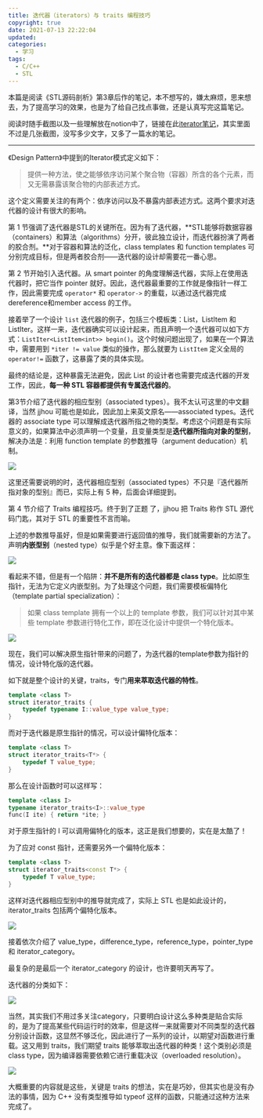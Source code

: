 ```yaml
---
title: 迭代器（iterators）与 traits 编程技巧
copyright: true
date: 2021-07-13 22:22:04
updated:
categories:
  - 学习
tags:
  - C/C++
  - STL
---
```


本篇是阅读《STL源码剖析》第3章后作的笔记，本不想写的，嫌太麻烦，思来想去，为了提高学习的效果，也是为了给自己找点事做，还是认真写完这篇笔记。

阅读时随手截图以及一些理解放在notion中了，链接在此[iterator笔记](https://www.notion.so/lijiangxuan/3-traits-aeaa810b59c74001800a098508f00dec)，其实里面不过是几张截图，没写多少文字，又多了一篇水的笔记。

---

<!-- more -->

《Design Pattern》中提到的Iterator模式定义如下：

> 提供一种方法，使之能够依序访问某个聚合物（容器）所含的各个元素，而又无需暴露该聚合物的内部表述方式。

这个定义需要关注的有两个：依序访问以及不暴露内部表述方式。这两个要求对迭代器的设计有很大的影响。

第 1 节强调了迭代器是STL的关键所在。因为有了迭代器，**STL能够将数据容器（containers）和算法（algorithms）分开，彼此独立设计，而迭代器扮演了两者的胶合剂。**对于容器和算法的泛化，class templates 和 function templates 可分别完成目标，但是两者胶合剂——迭代器的设计却需要花一番心思。

第 2 节开始引入迭代器。从 smart pointer 的角度理解迭代器，实际上在使用迭代器时，把它当作 pointer 就好。因此，迭代器最重要的工作就是像指针一样工作，因此需要完成 `operator*` 和 `operator->` 的重载，以通过迭代器完成dereference和member access 的工作。

接着举了一个设计 `list` 迭代器的例子，包括三个模板类：List，ListItem 和 ListIter。这样一来，迭代器确实可以设计起来，而且声明一个迭代器可以如下方式：`ListIter<ListItem<int>> begin()`。这个时候问题出现了，如果在一个算法中，需要用到 `*iter != value` 类似的操作，那么就要为 `ListItem` 定义全局的 `operator!=` 函数了，这暴露了类的具体实现。

最终的结论是，这种暴露无法避免，因此 List 的设计者也需要完成迭代器的开发工作，因此，**每一种 STL 容器都提供有专属迭代器的**。

第3节介绍了迭代器的相应型别（associated types）。我不太认可这里的中文翻译，当然 jjhou 可能也是如此，因此加上来英文原名——associated types。迭代器的 associate type 可以理解成迭代器所指之物的类型。考虑这个问题是有实际意义的，如果算法中必须声明一个变量，且变量类型是**迭代器所指向对象的型别**，解决办法是：利用 function template 的参数推导（argument deducation）机制。

![](2021-07-13-iterator-and-traits-programming/image-20210713230331626.png)

这里还需要说明的时，迭代器相应型别（associated types）不只是『迭代器所指对象的型别』而已，实际上有 5 种，后面会详细提到。

第 4 节介绍了 Traits 编程技巧。终于到了正题 了，jjhou 把 Traits 称作 STL 源代码门匙，其对于 STL 的重要性不言而喻。

上述的参数推导虽好，但是如果需要进行返回值的推导，我们就需要新的方法了。声明**内嵌型别**（nested type）似乎是个好主意。像下面这样：

![](2021-07-13-iterator-and-traits-programming/image-20210713231308026.png)

看起来不错，但是有一个陷阱：**并不是所有的迭代器都是 class type**。比如原生指针，无法为它定义内嵌型别。为了处理这个问题，我们需要模板偏特化（template partial specialization）：

>  如果 class template 拥有一个以上的 template 参数，我们可以针对其中某些 template 参数进行特化工作，即在泛化设计中提供一个特化版本。

![](2021-07-13-iterator-and-traits-programming/image-20210713232048166.png)

现在，我们可以解决原生指针带来的问题了，为迭代器的template参数为指针的情况，设计特化版的迭代器。

如下就是整个设计的关键，traits，专门**用来萃取迭代器的特性**。

```cpp
template <class T>
struct iterator_traits {
    typedef typename I::value_type value_type;
}
```

而对于迭代器是原生指针的情况，可以设计偏特化版本：

```cpp
template <class T>
struct iterator_traits<T*> {
    typedef T value_type;
}
```

那么在设计函数时可以这样写：

```cpp
template <class I>
typename iterator_traits<I>::value_type
func(I ite) { return *ite; }
```

对于原生指针的 I 可以调用偏特化的版本，这正是我们想要的，实在是太酷了！

为了应对 const 指针，还需要另外一个偏特化版本：

```cpp
template <class T>
struct iterator_traits<const T*> {
    typedef T value_type;
}
```

这样对迭代器相应型别中的推导就完成了，实际上 STL 也是如此设计的，iterator_traits 包括两个偏特化版本。

![](2021-07-13-iterator-and-traits-programming/image-20210713233540292.png)

接着依次介绍了 value_type，difference_type，reference_type，pointer_type 和 iterator_category。

最复杂的是最后一个 iterator_category 的设计，也许要明天再写了。

迭代器的分类如下：

![](2021-07-13-iterator-and-traits-programming/image-20210713234006100.png)

当然，其实我们不用过多关注category，只要明白设计这么多种类是贴合实际的，是为了提高某些代码运行时的效率，但是这样一来就需要对不同类型的迭代器分别设计函数，这显然不够泛化，因此进行了一系列的设计，以期望对函数进行重载。这又用到 traits，我们期望 traits 能够萃取出迭代器的种类！这个类别必须是class type，因为编译器需要依赖它进行重载决议（overloaded resolution）。

![](2021-07-13-iterator-and-traits-programming/image-20210713234514174.png)

大概重要的内容就是这些，关键是 traits 的想法，实在是巧妙，但其实也是没有办法的事情，因为 C++ 没有类型推导如 typeof 这样的函数，只能通过这种方法来完成了。

